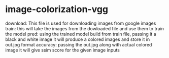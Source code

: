 # image-colorization-vgg

download: This file is used for downloading images from google images
train: this will take the images from the dowloaded file and use them to train the model
pred: using the trained model build from train file, passing it a black and white image it will produce a colored images and store it in out.jpg format
accuracy: passing the out.jpg along with actual colored image it will give ssim score for the given image inputs
